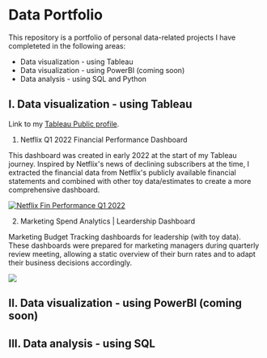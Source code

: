 # Data Portfolio

This repository is a portfolio of personal data-related projects I have completeted in the following areas:
- Data visualization - using Tableau
- Data visualization - using PowerBI (coming soon)
- Data analysis - using SQL and Python

## I. Data visualization - using Tableau
Link to my [Tableau Public profile](https://public.tableau.com/app/profile/lan.hoang6504).

1. Netflix Q1 2022 Financial Performance Dashboard

This dashboard was created in early 2022 at the start of my Tableau journey. Inspired by Netflix's news of declining subscribers at the time, I extracted the financial data from Netflix's publicly available financial statements and combined with other toy data/estimates to create a more comprehensive dashboard.

<div class='tableauPlaceholder' id='viz1678706830405' style='position: relative'><noscript><a href='#'><img alt='Netflix Fin Performance Q1 2022 ' src='https:&#47;&#47;public.tableau.com&#47;static&#47;images&#47;Ne&#47;NetflixQ12022FinancialPerformanceDashboards&#47;NetflixFinPerformanceQ12022&#47;1_rss.png' style='border: none' /></a></noscript><object class='tableauViz'  style='display:none;'><param name='host_url' value='https%3A%2F%2Fpublic.tableau.com%2F' /> <param name='embed_code_version' value='3' /> <param name='site_root' value='' /><param name='name' value='NetflixQ12022FinancialPerformanceDashboards&#47;NetflixFinPerformanceQ12022' /><param name='tabs' value='no' /><param name='toolbar' value='yes' /><param name='static_image' value='https:&#47;&#47;public.tableau.com&#47;static&#47;images&#47;Ne&#47;NetflixQ12022FinancialPerformanceDashboards&#47;NetflixFinPerformanceQ12022&#47;1.png' /> <param name='animate_transition' value='yes' /><param name='display_static_image' value='yes' /><param name='display_spinner' value='yes' /><param name='display_overlay' value='yes' /><param name='display_count' value='yes' /><param name='language' value='en-US' /></object></div> 



2. Marketing Spend Analytics | Leardership Dashboard

Marketing Budget Tracking dashboards for leadership (with toy data). These dashboards were prepared for marketing managers during quarterly review meeting, allowing a static overview of their burn rates and to adapt their business decisions accordingly.

<div class='tableauPlaceholder' id='viz1678708785019' style='position: relative'><noscript><a href='#'><img alt=' ' src='https:&#47;&#47;public.tableau.com&#47;static&#47;images&#47;Ma&#47;MarketingBudgetTracking_ManagementReporting_withToyData&#47;Summary&#47;1_rss.png' style='border: none' /></a></noscript><object class='tableauViz'  style='display:none;'><param name='host_url' value='https%3A%2F%2Fpublic.tableau.com%2F' /> <param name='embed_code_version' value='3' /> <param name='site_root' value='' /><param name='name' value='MarketingBudgetTracking_ManagementReporting_withToyData&#47;Summary' /><param name='tabs' value='yes' /><param name='toolbar' value='yes' /><param name='static_image' value='https:&#47;&#47;public.tableau.com&#47;static&#47;images&#47;Ma&#47;MarketingBudgetTracking_ManagementReporting_withToyData&#47;Summary&#47;1.png' /> <param name='animate_transition' value='yes' /><param name='display_static_image' value='yes' /><param name='display_spinner' value='yes' /><param name='display_overlay' value='yes' /><param name='display_count' value='yes' /><param name='language' value='en-US' /></object></div>               

## II. Data visualization - using PowerBI (coming soon)

## III. Data analysis - using SQL
